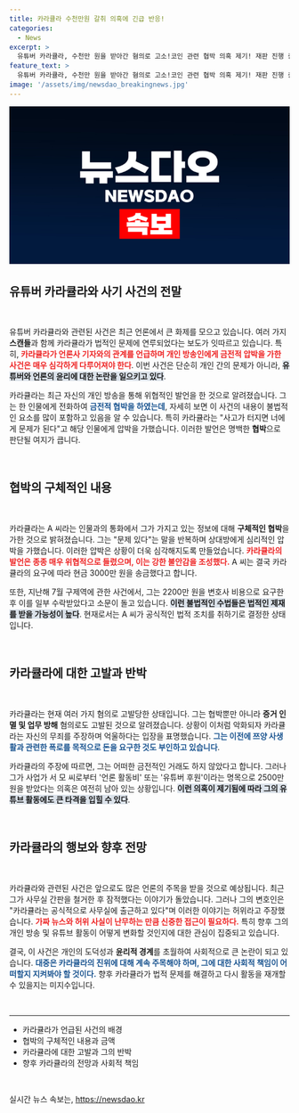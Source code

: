 ```yaml
---
title: 카라큘라 수천만원 갈취 의혹에 긴급 반응!
categories:
  - News
excerpt: >
  유튜버 카라큘라, 수천만 원을 받아간 혐의로 고소!코인 관련 협박 의혹 제기! 재판 진행 중, 사무실 야반도주설에 덧붙여 사태는 계속 확대 중! 클릭 유도!
feature_text: >
  유튜버 카라큘라, 수천만 원을 받아간 혐의로 고소!코인 관련 협박 의혹 제기! 재판 진행 중, 사무실 야반도주설에 덧붙여 사태는 계속 확대 중! 클릭 유도!
image: '/assets/img/newsdao_breakingnews.jpg'
---
```


<p><img src="/assets/img/newsdao_breakingnews.jpg" alt="firstkoreanews 속보" /></p>

<h2 data-ke-size="size26">유튜버 카라큘라와 사기 사건의 전말</h2>

<p data-ke-size="size16">&nbsp;</p>

<p data-ke-size="size16">유튜버 카라큘라와 관련된 사건은 최근 언론에서 큰 화제를 모으고 있습니다. 여러 가지 <b>스캔들</b>과 함께 카라큘라가 법적인 문제에 연루되었다는 보도가 잇따르고 있습니다. 특히, <b><span style="color: #ee2323;">카라큘라가 언론사 기자와의 관계를 언급하며 개인 방송인에게 금전적 압박을 가한 사건은 매우 심각하게 다루어져야 한다</span></b>. 이번 사건은 단순히 개인 간의 문제가 아니라, <b><span style="background-color: #21538527;">유튜버와 언론의 윤리에 대한 논란을 일으키고 있다</span></b>.</p>

<p data-ke-size="size16">카라큘라는 최근 자신의 개인 방송을 통해 위협적인 발언을 한 것으로 알려졌습니다. 그는 한 인물에게 전화하여 <b><span style="color: #1a5490;">금전적 협박을 하였는데</span></b>, 자세히 보면 이 사건의 내용이 불법적인 요소를 많이 포함하고 있음을 알 수 있습니다. 특히 카라큘라는 "사고가 터지면 너에게 문제가 된다"고 해당 인물에게 압박을 가했습니다. 이러한 발언은 명백한 <b>협박</b>으로 판단될 여지가 큽니다.</p>

<p data-ke-size="size16">&nbsp;</p>

<h2 data-ke-size="size26">협박의 구체적인 내용</h2>

<p data-ke-size="size16">&nbsp;</p>

<p data-ke-size="size16">카라큘라는 A 씨라는 인물과의 통화에서 그가 가지고 있는 정보에 대해 <b>구체적인 협박</b>을 가한 것으로 밝혀졌습니다. 그는 "문제 있다"는 말을 반복하며 상대방에게 심리적인 압박을 가했습니다. 이러한 압박은 상황이 더욱 심각해지도록 만들었습니다. <b><span style="color: #ee2323;">카라큘라의 발언은 종종 매우 위협적으로 들렸으며, 이는 강한 불안감을 조성했다.</span></b> A 씨는 결국 카라큘라의 요구에 따라 현금 3000만 원을 송금했다고 합니다.</p>

<p data-ke-size="size16">또한, 지난해 7월 구제역에 관한 사건에서, 그는 2200만 원을 변호사 비용으로 요구한 후 이를 일부 수락받았다고 소문이 돌고 있습니다. <b><span style="background-color: #21538527;">이런 불법적인 수법들은 법적인 제재를 받을 가능성이 높다</span></b>. 현재로서는 A 씨가 공식적인 법적 조치를 취하기로 결정한 상태입니다.</p>

<p data-ke-size="size16">&nbsp;</p>

<h2 data-ke-size="size26">카라큘라에 대한 고발과 반박</h2>

<p data-ke-size="size16">&nbsp;</p>

<p data-ke-size="size16">카라큘라는 현재 여러 가지 혐의로 고발당한 상태입니다. 그는 협박뿐만 아니라 <b>증거 인멸 및 업무 방해</b> 혐의로도 고발된 것으로 알려졌습니다. 상황이 이처럼 악화되자 카라큘라는 자신의 무죄를 주장하며 억울하다는 입장을 표명했습니다. <b><span style="color: #1a5490;">그는 이전에 쯔양 사생활과 관련한 폭로를 목적으로 돈을 요구한 것도 부인하고 있습니다</span></b>.</p>

<p data-ke-size="size16">카라큘라의 주장에 따르면, 그는 어떠한 금전적인 거래도 하지 않았다고 합니다. 그러나 그가 사업가 서 모 씨로부터 '언론 활동비' 또는 '유튜버 후원'이라는 명목으로 2500만 원을 받았다는 의혹은 여전히 남아 있는 상황입니다. <b><span style="background-color: #21538527;">이런 의혹이 제기됨에 따라 그의 유튜브 활동에도 큰 타격을 입힐 수 있다</span></b>.</p>

<p data-ke-size="size16">&nbsp;</p>

<h2 data-ke-size="size26">카라큘라의 행보와 향후 전망</h2>

<p data-ke-size="size16">&nbsp;</p>

<p data-ke-size="size16">카라큘라와 관련된 사건은 앞으로도 많은 언론의 주목을 받을 것으로 예상됩니다. 최근 그가 사무실 간판을 철거한 후 잠적했다는 이야기가 돌았습니다. 그러나 그의 변호인은 "카라큘라는 공식적으로 사무실에 출근하고 있다"며 이러한 이야기는 허위라고 주장했습니다. <b><span style="color: #ee2323;">가짜 뉴스와 허위 사실이 난무하는 만큼 신중한 접근이 필요하다.</span></b> 특히 향후 그의 개인 방송 및 유튜브 활동이 어떻게 변화할 것인지에 대한 관심이 집중되고 있습니다.</p>

<p data-ke-size="size16">결국, 이 사건은 개인의 도덕성과 <b>윤리적 경계</b>를 초월하여 사회적으로 큰 논란이 되고 있습니다. <b><span style="color: #1a5490;">대중은 카라큘라의 진위에 대해 계속 주목해야 하며, 그에 대한 사회적 책임이 어떠할지 지켜봐야 할 것이다.</span></b> 향후 카라큘라가 법적 문제를 해결하고 다시 활동을 재개할 수 있을지는 미지수입니다.</p>

<p data-ke-size="size16">&nbsp;</p>

<hr />

<ul>
  <li>카라큘라가 언급된 사건의 배경</li>
  <li>협박의 구체적인 내용과 금액</li>
  <li>카라큘라에 대한 고발과 그의 반박</li>
  <li>향후 카라큘라의 전망과 사회적 책임</li>
</ul>

<p data-ke-size="size16">&nbsp;</p>
실시간 뉴스 속보는, <a href="https://newsdao.kr" rel="dofollow">https://newsdao.kr</a>


